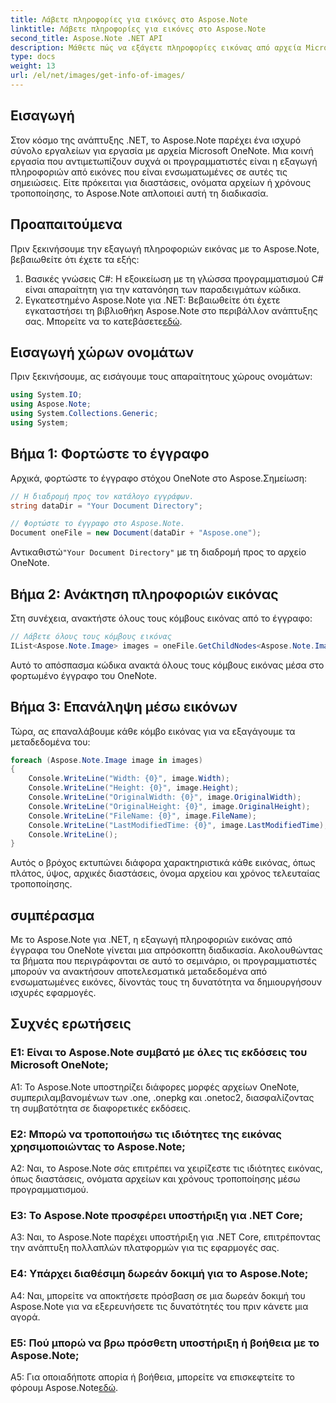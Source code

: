 ```yaml
---
title: Λάβετε πληροφορίες για εικόνες στο Aspose.Note
linktitle: Λάβετε πληροφορίες για εικόνες στο Aspose.Note
second_title: Aspose.Note .NET API
description: Μάθετε πώς να εξάγετε πληροφορίες εικόνας από αρχεία Microsoft OneNote χρησιμοποιώντας το Aspose.Note για .NET. Ακολουθήστε τον βήμα προς βήμα οδηγό μας για αποτελεσματική ανάπτυξη.
type: docs
weight: 13
url: /el/net/images/get-info-of-images/
---
```

## Εισαγωγή

Στον κόσμο της ανάπτυξης .NET, το Aspose.Note παρέχει ένα ισχυρό σύνολο εργαλείων για εργασία με αρχεία Microsoft OneNote. Μια κοινή εργασία που αντιμετωπίζουν συχνά οι προγραμματιστές είναι η εξαγωγή πληροφοριών από εικόνες που είναι ενσωματωμένες σε αυτές τις σημειώσεις. Είτε πρόκειται για διαστάσεις, ονόματα αρχείων ή χρόνους τροποποίησης, το Aspose.Note απλοποιεί αυτή τη διαδικασία.

## Προαπαιτούμενα

Πριν ξεκινήσουμε την εξαγωγή πληροφοριών εικόνας με το Aspose.Note, βεβαιωθείτε ότι έχετε τα εξής:

1. Βασικές γνώσεις C#: Η εξοικείωση με τη γλώσσα προγραμματισμού C# είναι απαραίτητη για την κατανόηση των παραδειγμάτων κώδικα.
2.  Εγκατεστημένο Aspose.Note για .NET: Βεβαιωθείτε ότι έχετε εγκαταστήσει τη βιβλιοθήκη Aspose.Note στο περιβάλλον ανάπτυξης σας. Μπορείτε να το κατεβάσετε[εδώ](https://releases.aspose.com/note/net/).

## Εισαγωγή χώρων ονομάτων

Πριν ξεκινήσουμε, ας εισάγουμε τους απαραίτητους χώρους ονομάτων:

```csharp
using System.IO;
using Aspose.Note;
using System.Collections.Generic;
using System;
```

## Βήμα 1: Φορτώστε το έγγραφο

Αρχικά, φορτώστε το έγγραφο στόχου OneNote στο Aspose.Σημείωση:

```csharp
// Η διαδρομή προς τον κατάλογο εγγράφων.
string dataDir = "Your Document Directory";

// Φορτώστε το έγγραφο στο Aspose.Note.
Document oneFile = new Document(dataDir + "Aspose.one");
```

 Αντικαθιστώ`"Your Document Directory"` με τη διαδρομή προς το αρχείο OneNote.

## Βήμα 2: Ανάκτηση πληροφοριών εικόνας

Στη συνέχεια, ανακτήστε όλους τους κόμβους εικόνας από το έγγραφο:

```csharp
// Λάβετε όλους τους κόμβους εικόνας
IList<Aspose.Note.Image> images = oneFile.GetChildNodes<Aspose.Note.Image>();
```

Αυτό το απόσπασμα κώδικα ανακτά όλους τους κόμβους εικόνας μέσα στο φορτωμένο έγγραφο του OneNote.

## Βήμα 3: Επανάληψη μέσω εικόνων

Τώρα, ας επαναλάβουμε κάθε κόμβο εικόνας για να εξαγάγουμε τα μεταδεδομένα του:

```csharp
foreach (Aspose.Note.Image image in images)
{
    Console.WriteLine("Width: {0}", image.Width);
    Console.WriteLine("Height: {0}", image.Height);
    Console.WriteLine("OriginalWidth: {0}", image.OriginalWidth);
    Console.WriteLine("OriginalHeight: {0}", image.OriginalHeight);
    Console.WriteLine("FileName: {0}", image.FileName);
    Console.WriteLine("LastModifiedTime: {0}", image.LastModifiedTime);
    Console.WriteLine();
}
```

Αυτός ο βρόχος εκτυπώνει διάφορα χαρακτηριστικά κάθε εικόνας, όπως πλάτος, ύψος, αρχικές διαστάσεις, όνομα αρχείου και χρόνος τελευταίας τροποποίησης.

## συμπέρασμα

Με το Aspose.Note για .NET, η εξαγωγή πληροφοριών εικόνας από έγγραφα του OneNote γίνεται μια απρόσκοπτη διαδικασία. Ακολουθώντας τα βήματα που περιγράφονται σε αυτό το σεμινάριο, οι προγραμματιστές μπορούν να ανακτήσουν αποτελεσματικά μεταδεδομένα από ενσωματωμένες εικόνες, δίνοντάς τους τη δυνατότητα να δημιουργήσουν ισχυρές εφαρμογές.

## Συχνές ερωτήσεις

### Ε1: Είναι το Aspose.Note συμβατό με όλες τις εκδόσεις του Microsoft OneNote;

A1: Το Aspose.Note υποστηρίζει διάφορες μορφές αρχείων OneNote, συμπεριλαμβανομένων των .one, .onepkg και .onetoc2, διασφαλίζοντας τη συμβατότητα σε διαφορετικές εκδόσεις.

### Ε2: Μπορώ να τροποποιήσω τις ιδιότητες της εικόνας χρησιμοποιώντας το Aspose.Note;

A2: Ναι, το Aspose.Note σάς επιτρέπει να χειρίζεστε τις ιδιότητες εικόνας, όπως διαστάσεις, ονόματα αρχείων και χρόνους τροποποίησης μέσω προγραμματισμού.

### Ε3: Το Aspose.Note προσφέρει υποστήριξη για .NET Core;

A3: Ναι, το Aspose.Note παρέχει υποστήριξη για .NET Core, επιτρέποντας την ανάπτυξη πολλαπλών πλατφορμών για τις εφαρμογές σας.

### Ε4: Υπάρχει διαθέσιμη δωρεάν δοκιμή για το Aspose.Note;

A4: Ναι, μπορείτε να αποκτήσετε πρόσβαση σε μια δωρεάν δοκιμή του Aspose.Note για να εξερευνήσετε τις δυνατότητές του πριν κάνετε μια αγορά.

### Ε5: Πού μπορώ να βρω πρόσθετη υποστήριξη ή βοήθεια με το Aspose.Note;

 A5: Για οποιαδήποτε απορία ή βοήθεια, μπορείτε να επισκεφτείτε το φόρουμ Aspose.Note[εδώ](https://forum.aspose.com/c/note/28).